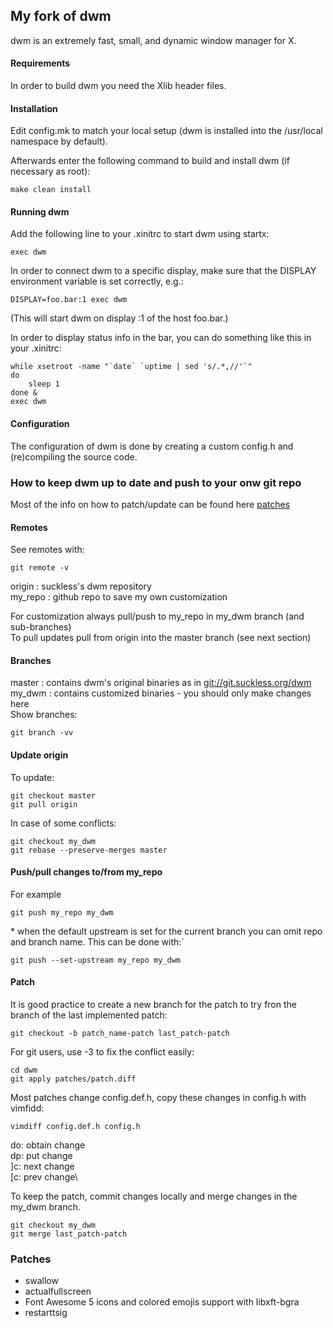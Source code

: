 ## My fork of dwm

dwm is an extremely fast, small, and dynamic window manager for X.

#### Requirements

In order to build dwm you need the Xlib header files.

#### Installation

Edit config.mk to match your local setup (dwm is installed into
the /usr/local namespace by default).

Afterwards enter the following command to build and install dwm (if
necessary as root):
```
make clean install
```

#### Running dwm

Add the following line to your .xinitrc to start dwm using startx:
```
exec dwm
```

In order to connect dwm to a specific display, make sure that
the DISPLAY environment variable is set correctly, e.g.:
```
DISPLAY=foo.bar:1 exec dwm
```
(This will start dwm on display :1 of the host foo.bar.)

In order to display status info in the bar, you can do something
like this in your .xinitrc:
```
while xsetroot -name "`date` `uptime | sed 's/.*,//'`"
do
    sleep 1
done &
exec dwm
```

#### Configuration

The configuration of dwm is done by creating a custom config.h
and (re)compiling the source code.

### How to keep dwm up to date and push to your onw git repo

Most of the info on how to patch/update can be found here
[patches](https://dwm.suckless.org/customisation/patches_in_git/)

#### Remotes

See remotes with:
```
git remote -v
```
origin : suckless's dwm repository\
my\_repo : github repo to save my own customization

For customization always pull/push to my\_repo in my\_dwm branch (and sub-branches)\
To pull updates pull from origin into the master branch (see next section)

#### Branches

master : contains dwm's original binaries as in <git://git.suckless.org/dwm>\
my\_dwm : contains customized binaries - you should only make changes here\
Show branches:
```
git branch -vv
```

#### Update origin

To update:
```
git checkout master
git pull origin
```

In case of some conflicts:
```
git checkout my_dwm
git rebase --preserve-merges master
```

#### Push/pull changes to/from my\_repo

For example
```
git push my_repo my_dwm
```

\* when the default upstream is set for the current branch you can omit repo and branch name. This can be done with:`
```
git push --set-upstream my_repo my_dwm
```

#### Patch

It is good practice to create a new branch for the patch to try fron the branch of the last implemented patch:
```
git checkout -b patch_name-patch last_patch-patch
```

For git users, use -3 to fix the conflict easily:
```
cd dwm
git apply patches/patch.diff
```

Most patches change config.def.h, copy these changes in config.h with vimfidd:
```
vimdiff config.def.h config.h
```
do: obtain change\
dp: put change\
]c: next change\
[c: prev change\

To keep the patch, commit changes locally and merge changes in the my\_dwm branch.
```
git checkout my_dwm
git merge last_patch-patch
```

### Patches

- swallow
- actualfullscreen
- Font Awesome 5 icons and colored emojis support with libxft-bgra
- restarttsig
